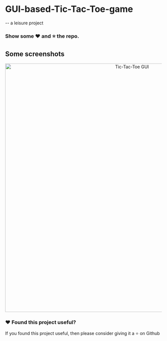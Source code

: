 # GUI-based-Tic-Tac-Toe-game

-- a leisure project

### Show some :heart: and :star: the repo.

## Some screenshots
<p align="center">
    <img src=""  width="800" alt="Tic-Tac-Toe GUI">
</p>

### :heart: Found this project useful?
If you found this project useful, then please consider giving it a :star: on Github
